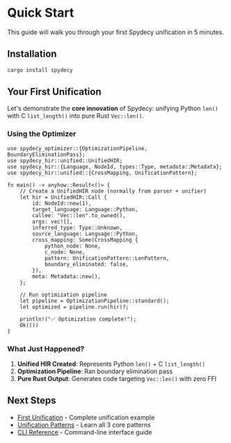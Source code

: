 # Quick Start

This guide will walk you through your first Spydecy unification in 5 minutes.

## Installation

```bash
cargo install spydecy
```

## Your First Unification

Let's demonstrate the **core innovation** of Spydecy: unifying Python `len()` with C `list_length()` into pure Rust `Vec::len()`.

### Using the Optimizer

```rust,ignore
use spydecy_optimizer::{OptimizationPipeline, BoundaryEliminationPass};
use spydecy_hir::unified::UnifiedHIR;
use spydecy_hir::{Language, NodeId, types::Type, metadata::Metadata};
use spydecy_hir::unified::{CrossMapping, UnificationPattern};

fn main() -> anyhow::Result<()> {
    // Create a UnifiedHIR node (normally from parser + unifier)
    let hir = UnifiedHIR::Call {
        id: NodeId::new(1),
        target_language: Language::Python,
        callee: "Vec::len".to_owned(),
        args: vec![],
        inferred_type: Type::Unknown,
        source_language: Language::Python,
        cross_mapping: Some(CrossMapping {
            python_node: None,
            c_node: None,
            pattern: UnificationPattern::LenPattern,
            boundary_eliminated: false,
        }),
        meta: Metadata::new(),
    };

    // Run optimization pipeline
    let pipeline = OptimizationPipeline::standard();
    let optimized = pipeline.run(hir)?;

    println!("✅ Optimization complete!");
    Ok(())
}
```

### What Just Happened?

1. **Unified HIR Created**: Represents Python `len()` + C `list_length()`
2. **Optimization Pipeline**: Ran boundary elimination pass
3. **Pure Rust Output**: Generates code targeting `Vec::len()` with zero FFI

## Next Steps

- [First Unification](./first-unification.md) - Complete unification example
- [Unification Patterns](./unification-patterns.md) - Learn all 3 core patterns
- [CLI Reference](./cli-reference.md) - Command-line interface guide
